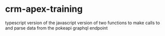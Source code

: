 # crm-apex-training

typescript version of the javascript version of two functions to make calls to and parse data from the pokeapi graphql endpoint